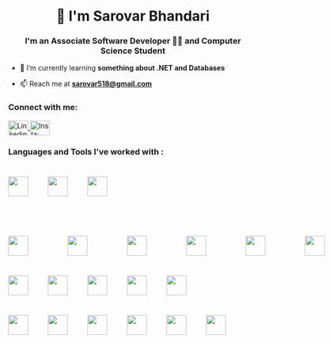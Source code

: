 <h1 align="center">👋 I'm Sarovar Bhandari</h1>
<h3 align="center">I'm an Associate Software Developer 👨‍💻 and Computer Science Student</h3>

- 🌱 I’m currently learning **something about .NET and Databases**

- 📫 Reach me at **sarovar518@gmail.com**

<h3 align="left">Connect with me:</h3>
<p align="left">
  <a href="https://www.linkedin.com/in/sarovarbhandari/" target="blank">
    <img align="center" src="https://raw.githubusercontent.com/rahuldkjain/github-profile-readme-generator/master/src/images/icons/Social/linked-in-alt.svg" alt="Linkedin: Sarovar Bhandari" height="30" width="40" />
  </a>
  <a href="https://instagram.com/sarovarrr" target="blank">
    <img align="center" src="https://raw.githubusercontent.com/rahuldkjain/github-profile-readme-generator/master/src/images/icons/Social/instagram.svg" alt="Insta: sarovarrr" height="30" width="40" />
  </a>
</p>

<h3 align="left">Languages and Tools I've worked with :</h3>
<div style="display: flex; gap: 40px; margin-top: 40px;">
  <img width="40" height="40" src="https://cdn.jsdelivr.net/gh/devicons/devicon@latest/icons/amazonwebservices/amazonwebservices-original-wordmark.svg" />
  <img width="40" height="40" src="https://cdn.jsdelivr.net/gh/devicons/devicon@latest/icons/azure/azure-original.svg" />
  <img width="40" height="40" src="https://cdn.jsdelivr.net/gh/devicons/devicon@latest/icons/azuredevops/azuredevops-original.svg" />
</div>

<div style="display: flex; gap: 80px; margin-top: 80px;">
  <img width="40" height="40" src="https://cdn.jsdelivr.net/gh/devicons/devicon@latest/icons/csharp/csharp-original.svg" />
  <img width="40" height="40" src="https://cdn.jsdelivr.net/gh/devicons/devicon@latest/icons/dot-net/dot-net-original-wordmark.svg" />
  <img width="40" height="40" src="https://cdn.jsdelivr.net/gh/devicons/devicon@latest/icons/dotnetcore/dotnetcore-original.svg" />
  <img width="40" height="40" src="https://cdn.jsdelivr.net/gh/devicons/devicon@latest/icons/azuresqldatabase/azuresqldatabase-original.svg" />
  <img width="40" height="40" src="https://cdn.jsdelivr.net/gh/devicons/devicon@latest/icons/sqldeveloper/sqldeveloper-original.svg">
  <img width="40" height="40" src="https://cdn.jsdelivr.net/gh/devicons/devicon@latest/icons/microsoftsqlserver/microsoftsqlserver-plain-wordmark.svg" />
          
</div>

<div style="display: flex; gap: 40px; margin-top: 40px;">
  <img width="40" height="40" src="https://cdn.jsdelivr.net/gh/devicons/devicon@latest/icons/blazor/blazor-original.svg" />
  <img width="40" height="40" src="https://cdn.jsdelivr.net/gh/devicons/devicon@latest/icons/javascript/javascript-original.svg" />
  <img width="40" height="40" src="https://cdn.jsdelivr.net/gh/devicons/devicon@latest/icons/nextjs/nextjs-original-wordmark.svg" />
  <img width="40" height="40" src="https://cdn.jsdelivr.net/gh/devicons/devicon@latest/icons/react/react-original-wordmark.svg" />
  <img width="40" height="40" src="https://cdn.jsdelivr.net/gh/devicons/devicon@latest/icons/typescript/typescript-original.svg">
</div>

<div style="display: flex; gap: 40px; margin-top: 40px;">
  <img width="40" height="40" src="https://cdn.jsdelivr.net/gh/devicons/devicon@latest/icons/jira/jira-original-wordmark.svg" />
  <img width="40" height="40" src="https://cdn.jsdelivr.net/gh/devicons/devicon@latest/icons/npm/npm-original-wordmark.svg" />
  <img width="40" height="40" src="https://cdn.jsdelivr.net/gh/devicons/devicon@latest/icons/nuget/nuget-original-wordmark.svg" />
  <img width="40" height="40" src="https://cdn.jsdelivr.net/gh/devicons/devicon@latest/icons/trello/trello-original-wordmark.svg">
  <img width="40" height="40" src="https://cdn.jsdelivr.net/gh/devicons/devicon@latest/icons/bitbucket/bitbucket-original-wordmark.svg" />
  <img width="40" height="40" src="https://cdn.jsdelivr.net/gh/devicons/devicon@latest/icons/postman/postman-original-wordmark.svg" />
</div>

